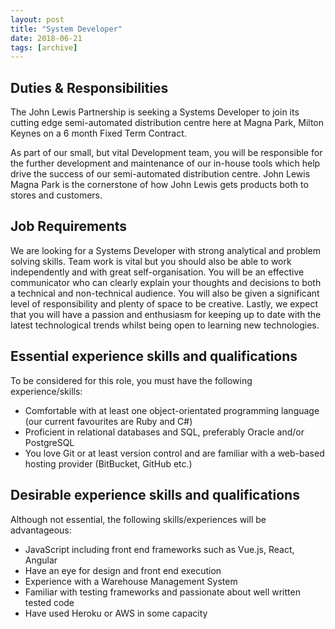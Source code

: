 ```yaml
---
layout: post
title: "System Developer"
date: 2018-06-21
tags: [archive]
---
```

## Duties &amp; Responsibilities

The John Lewis Partnership is seeking a Systems Developer to join its cutting
edge semi-automated distribution centre here at Magna Park, Milton Keynes on
a 6 month Fixed Term Contract.

As part of our small, but vital Development team, you will be responsible for
the further development and maintenance of our in-house tools which help drive
the success of our semi-automated distribution centre. John Lewis Magna Park is
the cornerstone of how John Lewis gets products both to stores and customers.

## Job Requirements

We are looking for a Systems Developer with strong analytical and problem
solving skills. Team work is vital but you should also be able to work
independently and with great self-organisation. You will be an effective
communicator who can clearly explain your thoughts and decisions to both a
technical and non-technical audience. You will also be given a significant level
of responsibility and plenty of space to be creative. Lastly, we expect that you
will have a passion and enthusiasm for keeping up to date with the latest
technological trends whilst being open to learning new technologies.

## Essential experience skills and qualifications

To be considered for this role, you must have the following experience/skills:

* Comfortable with at least one object-orientated programming language (our
    current favourites are Ruby and C#)
* Proficient in relational databases and SQL, preferably Oracle and/or
    PostgreSQL
* You love Git or at least version control and are familiar with a web-based
    hosting provider (BitBucket, GitHub etc.)

## Desirable experience skills and qualifications

Although not essential, the following skills/experiences will be advantageous:

* JavaScript including front end frameworks such as Vue.js, React, Angular
* Have an eye for design and front end execution
* Experience with a Warehouse Management System
* Familiar with testing frameworks and passionate about well written tested
    code
* Have used Heroku or AWS in some capacity
